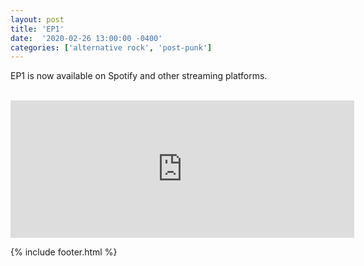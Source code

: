 ```yaml
---
layout: post
title: 'EP1' 
date:  '2020-02-26 13:00:00 -0400'
categories: ['alternative rock', 'post-punk']
---
```


<p class="publish-three">
EP1 is now available on Spotify and other streaming platforms. 
</p>

<br>

<iframe class="spotify-ep1" src="https://open.spotify.com/embed/album/1aJ17xpmRXbWjiobCp3vKs" width="550px" height="220" frameborder="0" allowtransparency="true" allow="encrypted-media"></iframe>



{% include footer.html %}